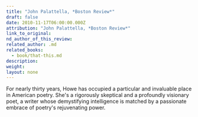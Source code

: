 ```yaml
---
title: "John Palattella, *Boston Review*"
draft: false
date: 2010-11-17T06:00:00.000Z
attribution: "John Palattella, *Boston Review*"
link_to_original:
nd_author_of_this_review:
related_author: .md
related_books:
  - book/that-this.md
description:
weight:
layout: none
---
```

For nearly thirty years, Howe has occupied a particular and invaluable place in American poetry. She's a rigorously skeptical and a profoundly visionary poet, a writer whose demystifying intelligence is matched by a passionate embrace of poetry's rejuvenating power.

